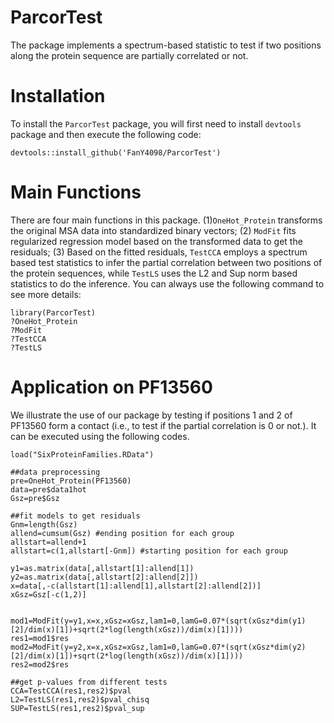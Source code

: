 # ParcorTest
The package implements a spectrum-based statistic to test if two positions along the protein sequence are partially correlated or not.

# Installation
To install the `ParcorTest` package, you will first need to install `devtools` package and then execute the following code: 
```
devtools::install_github('FanY4098/ParcorTest')
```

# Main Functions
There are four main functions in this package. (1)`OneHot_Protein` transforms the original MSA data into standardized binary vectors; (2) `ModFit` fits regularized regression model based on the transformed data to get the residuals; (3) Based on the fitted residuals, `TestCCA` employs a spectrum based test statistics to infer the partial correlation between two positions of the protein sequences, while `TestLS` uses the L2 and Sup norm based statistics to do the inference. You can always use the following command to see more details:
```
library(ParcorTest)
?OneHot_Protein
?ModFit
?TestCCA
?TestLS
```

# Application on PF13560
We illustrate the use of our package by testing if positions 1 and 2 of PF13560 form a contact (i.e., to test if the partial correlation is 0 or not.). It can be executed using the following codes.

```
load("SixProteinFamilies.RData")

##data preprocessing
pre=OneHot_Protein(PF13560)
data=pre$data1hot
Gsz=pre$Gsz

##fit models to get residuals
Gnm=length(Gsz)
allend=cumsum(Gsz) #ending position for each group
allstart=allend+1
allstart=c(1,allstart[-Gnm]) #starting position for each group

y1=as.matrix(data[,allstart[1]:allend[1])
y2=as.matrix(data[,allstart[2]:allend[2]])
x=data[,-c(allstart[1]:allend[1],allstart[2]:allend[2])]
xGsz=Gsz[-c(1,2)]


mod1=ModFit(y=y1,x=x,xGsz=xGsz,lam1=0,lamG=0.07*(sqrt(xGsz*dim(y1)[2]/dim(x)[1])+sqrt(2*log(length(xGsz))/dim(x)[1])))
res1=mod1$res
mod2=ModFit(y=y2,x=x,xGsz=xGsz,lam1=0,lamG=0.07*(sqrt(xGsz*dim(y2)[2]/dim(x)[1])+sqrt(2*log(length(xGsz))/dim(x)[1])))
res2=mod2$res

##get p-values from different tests
CCA=TestCCA(res1,res2)$pval
L2=TestLS(res1,res2)$pval_chisq
SUP=TestLS(res1,res2)$pval_sup
